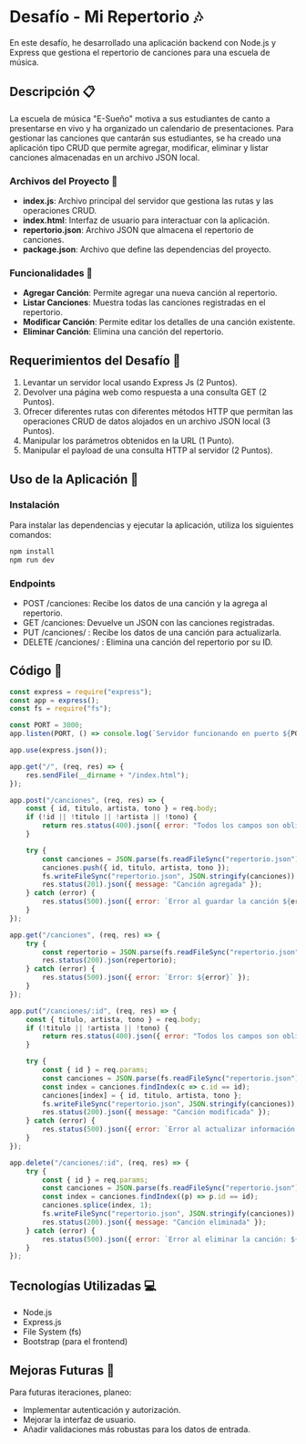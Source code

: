 # Desafío - Mi Repertorio 🎶

En este desafío, he desarrollado una aplicación backend con Node.js y Express que gestiona el repertorio de canciones para una escuela de música.

## Descripción 📋

La escuela de música "E-Sueño" motiva a sus estudiantes de canto a presentarse en vivo y ha organizado un calendario de presentaciones. Para gestionar las canciones que cantarán sus estudiantes, se ha creado una aplicación tipo CRUD que permite agregar, modificar, eliminar y listar canciones almacenadas en un archivo JSON local.

### Archivos del Proyecto 📂

- **index.js**: Archivo principal del servidor que gestiona las rutas y las operaciones CRUD.
- **index.html**: Interfaz de usuario para interactuar con la aplicación.
- **repertorio.json**: Archivo JSON que almacena el repertorio de canciones.
- **package.json**: Archivo que define las dependencias del proyecto.

### Funcionalidades 🔧

- **Agregar Canción**: Permite agregar una nueva canción al repertorio.
- **Listar Canciones**: Muestra todas las canciones registradas en el repertorio.
- **Modificar Canción**: Permite editar los detalles de una canción existente.
- **Eliminar Canción**: Elimina una canción del repertorio.

## Requerimientos del Desafío 🎯

1. Levantar un servidor local usando Express Js (2 Puntos).
2. Devolver una página web como respuesta a una consulta GET (2 Puntos).
3. Ofrecer diferentes rutas con diferentes métodos HTTP que permitan las operaciones CRUD de datos alojados en un archivo JSON local (3 Puntos).
4. Manipular los parámetros obtenidos en la URL (1 Punto).
5. Manipular el payload de una consulta HTTP al servidor (2 Puntos).

## Uso de la Aplicación 🚀

### Instalación

Para instalar las dependencias y ejecutar la aplicación, utiliza los siguientes comandos:

```bash
npm install
npm run dev
```

### Endpoints

- POST /canciones: Recibe los datos de una canción y la agrega al repertorio.
- GET /canciones: Devuelve un JSON con las canciones registradas.
- PUT /canciones/
: Recibe los datos de una canción para actualizarla.
- DELETE /canciones/
: Elimina una canción del repertorio por su ID.

## Código 🧩
```javascript
const express = require("express");
const app = express();
const fs = require("fs");

const PORT = 3000;
app.listen(PORT, () => console.log(`Servidor funcionando en puerto ${PORT}`));

app.use(express.json());

app.get("/", (req, res) => {
    res.sendFile(__dirname + "/index.html");
});

app.post("/canciones", (req, res) => {
    const { id, titulo, artista, tono } = req.body;
    if (!id || !titulo || !artista || !tono) {
        return res.status(400).json({ error: "Todos los campos son obligatorios" });
    }

    try {
        const canciones = JSON.parse(fs.readFileSync("repertorio.json"));
        canciones.push({ id, titulo, artista, tono });
        fs.writeFileSync("repertorio.json", JSON.stringify(canciones));
        res.status(201).json({ message: "Canción agregada" });
    } catch (error) {
        res.status(500).json({ error: `Error al guardar la canción ${error}` });
    }
});

app.get("/canciones", (req, res) => {
    try {
        const repertorio = JSON.parse(fs.readFileSync("repertorio.json"));
        res.status(200).json(repertorio);
    } catch (error) {
        res.status(500).json({ error: `Error: ${error}` });
    }
});

app.put("/canciones/:id", (req, res) => {
    const { titulo, artista, tono } = req.body;
    if (!titulo || !artista || !tono) {
        return res.status(400).json({ error: "Todos los campos son obligatorios" });
    }

    try {
        const { id } = req.params;
        const canciones = JSON.parse(fs.readFileSync("repertorio.json"));
        const index = canciones.findIndex(c => c.id == id);
        canciones[index] = { id, titulo, artista, tono };
        fs.writeFileSync("repertorio.json", JSON.stringify(canciones));
        res.status(200).json({ message: "Canción modificada" });
    } catch (error) {
        res.status(500).json({ error: `Error al actualizar información: ${error}` });
    }
});

app.delete("/canciones/:id", (req, res) => {
    try {
        const { id } = req.params;
        const canciones = JSON.parse(fs.readFileSync("repertorio.json"));
        const index = canciones.findIndex((p) => p.id == id);
        canciones.splice(index, 1);
        fs.writeFileSync("repertorio.json", JSON.stringify(canciones));
        res.status(200).json({ message: "Canción eliminada" });
    } catch (error) {
        res.status(500).json({ error: `Error al eliminar la canción: ${error}` });
    }
});
```

## Tecnologías Utilizadas 💻

- Node.js
- Express.js
- File System (fs)
- Bootstrap (para el frontend)

## Mejoras Futuras 🚀

Para futuras iteraciones, planeo:

- Implementar autenticación y autorización.
- Mejorar la interfaz de usuario.
- Añadir validaciones más robustas para los datos de entrada.